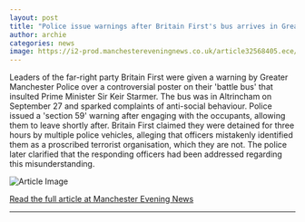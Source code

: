```yaml
---
layout: post
title: "Police issue warnings after Britain First's bus arrives in Greater Manchester"
author: archie
categories: news
image: https://i2-prod.manchestereveningnews.co.uk/article32568405.ece/ALTERNATES/s1200/0_Britain-first-policeJPG.jpg
---
```

Leaders of the far-right party Britain First were given a warning by Greater Manchester Police over a controversial poster on their 'battle bus' that insulted Prime Minister Sir Keir Starmer. The bus was in Altrincham on September 27 and sparked complaints of anti-social behaviour. Police issued a 'section 59' warning after engaging with the occupants, allowing them to leave shortly after. Britain First claimed they were detained for three hours by multiple police vehicles, alleging that officers mistakenly identified them as a proscribed terrorist organisation, which they are not. The police later clarified that the responding officers had been addressed regarding this misunderstanding.

![Article Image](https://i2-prod.manchestereveningnews.co.uk/article32568405.ece/ALTERNATES/s1200/0_Britain-first-policeJPG.jpg)

[Read the full article at Manchester Evening News](https://www.manchestereveningnews.co.uk/news/greater-manchester-news/britain-first-bus-greater-manchester-32568398)

---
